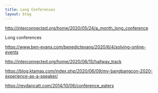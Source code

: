 ```yaml
---
title: Long Conferences
layout: blog
---
```


http://interconnected.org/home/2020/05/24/a_month_long_conference

Long conferences

<blockquote class='twitter-tweet' data-conversation='none'><a href='https://twitter.comhttps://twitter.com/sepiabrown/status/1264622880270307328'></a></blockquote><script async src='https://platform.twitter.com/widgets.js' charset='utf-8'></script>

<blockquote class='twitter-tweet' data-conversation='none'><a href='https://twitter.com/sepiabrown/status/1264622880270307328/analytics'></a></blockquote><script async src='https://platform.twitter.com/widgets.js' charset='utf-8'></script>

<blockquote class='twitter-tweet' data-conversation='none'><a href='https://twitter.com/sepiabrown/status/1264623032708009986'></a></blockquote><script async src='https://platform.twitter.com/widgets.js' charset='utf-8'></script>

<blockquote class='twitter-tweet' data-conversation='none'><a href='https://twitter.com/sepiabrown/status/1264623194805329922'></a></blockquote><script async src='https://platform.twitter.com/widgets.js' charset='utf-8'></script>

<blockquote class='twitter-tweet' data-conversation='none'><a href='https://twitter.com/sepiabrown/status/1264623457263849475'></a></blockquote><script async src='https://platform.twitter.com/widgets.js' charset='utf-8'></script>

<blockquote class='twitter-tweet' data-conversation='none'><a href='https://twitter.com/sepiabrown/status/1264623706372034561'></a></blockquote><script async src='https://platform.twitter.com/widgets.js' charset='utf-8'></script>

https://www.ben-evans.com/benedictevans/2020/6/4/solving-online-events

http://interconnected.org/home/2020/06/15/hallway_track

https://blog.ktamas.com/index.php/2020/06/09/my-bangbangcon-2020-experience-as-a-speaker/

https://revdancatt.com/2014/10/06/conference_eaters